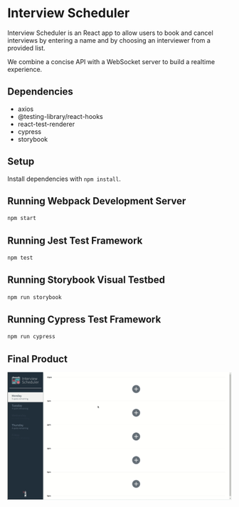 # Interview Scheduler

Interview Scheduler is an React app to allow users to book and cancel interviews by entering a name and by choosing an interviewer from a provided list. 

We combine a concise API with a WebSocket server to build a realtime experience.


## Dependencies
* axios
* @testing-library/react-hooks
* react-test-renderer
* cypress 
* storybook


## Setup

Install dependencies with `npm install`.

## Running Webpack Development Server

```sh
npm start
```

## Running Jest Test Framework

```sh
npm test
```

## Running Storybook Visual Testbed

```sh
npm run storybook
```

## Running Cypress Test Framework

```sh
npm run cypress
```

## Final Product 
![ How the App Works](https://github.com/x-c-li/scheduler/blob/master/docs/scheduler.gif)

